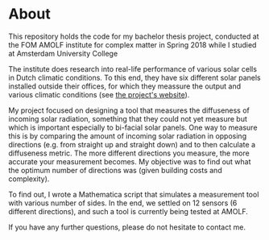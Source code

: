 # About
This repository holds the code for my bachelor thesis project, conducted at the FOM AMOLF institute for complex matter in Spring 2018 while I studied at Amsterdam University College

The institute does research into real-life performance of various solar cells in Dutch climatic conditions. To this end, they have six different solar panels installed outside their offices, for which they meassure the output and various climatic conditions (see [the project's website](https://www.lmpv.nl/solar-field "lmpv.nl/solar field")). 

My project focused on designing a tool that measures the diffuseness of incoming solar radiation, something that they could not yet measure but which is important especially to bi-facial solar panels. One way to measure this is by comparing the amount of incoming solar radiation in opposing directions (e.g. from straight up and straight down) and to then calculate a diffuseness metric. The more different directions you measure, the more accurate your measurement becomes. My objective was to find out what the optimum number of directions was (given building costs and complexity).

To find out, I wrote a Mathematica script that simulates a measurement tool with various number of sides. In the end, we settled on 12 sensors (6 different directions), and such a tool is currently being tested at AMOLF.

If you have any further questions, please do not hesitate to contact me. 
